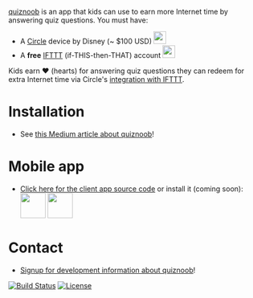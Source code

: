 [quiznoob](https://github.com/johncallahan/quiznoob-flutter) is an app that kids can use to earn more Internet time by answering quiz questions.  You must have:

* A [Circle](https://meetcircle.com/) device by Disney (~ $100 USD) <img src="{{ site.url }}/assets/circle-with-disney-green.png" height="25px"/>
* A **free** [IFTTT](https://ifttt.com/discover) (if-THIS-then-THAT) account <img src="{{ site.url }}/assets/IFTTT_Logo.png" height="25px"/>

Kids earn :hearts: (hearts) for answering quiz questions they can redeem for extra Internet time via Circle's [integration with IFTTT](https://medium.com/building-circle/ask-alexa-about-your-circle-and-pause-ae3fdbba9a50).

# Installation

* See [this Medium article about quiznoob](#)!

# Mobile app

* [Click here for the client app source code](https://github.com/johncallahan/quiznoob-flutter) or install it (coming soon):  <img src="{{ site.url }}/assets/istore-badge-en.svg" height="50px"/> <img src="{{ site.url }}/assets/google-play-badge-en.svg" height="50px"/>

# Contact

* [Signup for development information about quiznoob](http://eepurl.com/djo9nD)!

[![Build Status](https://travis-ci.org/johncallahan/quiznoob.svg?branch=master)](https://travis-ci.org/johncallahan/quiznoob) [![License](https://img.shields.io/badge/License-Apache%202.0-blue.svg)](https://opensource.org/licenses/Apache-2.0)
